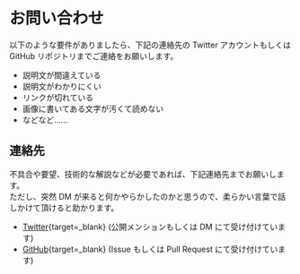 # お問い合わせ

以下のような要件がありましたら、下記の連絡先の Twitter アカウントもしくは GitHub リポジトリまでご連絡をお願いします。

-   説明文が間違えている
-   説明文がわかりにくい
-   リンクが切れている
-   画像に書いてある文字が汚くて読めない
-   などなど......

## 連絡先

不具合や要望、技術的な解説などが必要であれば、下記連絡先までお願いします。  
ただし、突然 DM が来ると何かやらかしたのかと思うので、柔らかい言葉で話しかけて頂けると助かります。

-   [Twitter](https://r.mochizuki.moe/Natsuneko){target=\_blank} (公開メンションもしくは DM にて受け付けています)
-   [GitHub](https://github.com/mika-f/docs.mochizuki.moe){target=\_blank} (Issue もしくは Pull Request にて受け付けています)
